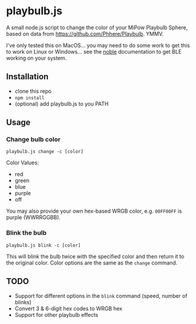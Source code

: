playbulb.js
=======

A small node.js script to change the color of your MiPow Playbulb Sphere, based
on data from https://github.com/Phhere/Playbulb. YMMV.

I've only tested this on MacOS... you may need to do some work to get this to
work on Linux or Windows... see the
[noble](https://github.com/sandeepmistry/noble) documentation to get BLE working
on your system.

## Installation

- clone this repo
- `npm install`
- (optional) add playbulb.js to you PATH

## Usage

### Change bulb color

```shell
playbulb.js change -c [color]
```

Color Values:
- red
- green
- blue
- purple
- off

You may also provide your own hex-based WRGB color, e.g. `00FF00FF` is purple
(WWRRGGBB).

### Blink the bulb

```shell
playbulb.js blink -c [color]
```

This will blink the bulb twice with the specified color and then return it to
the original color. Color options are the same as the `change` command.

## TODO

- Support for different options in the `blink` command (speed, number of blinks)
- Convert 3 & 6-digit hex codes to WRGB hex
- Support for other playbulb effects

